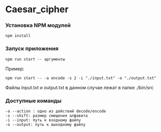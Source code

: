 # Caesar_cipher


### Установка NPM модулей

```
npm install
```

### Запуск приложения

```
npm run start -- аргументы
```
Пример:

```
npm run start -- -a encode -s 2 -i "./input.txt" -o "./output.txt"
```
Файлы input.txt и output.txt в данном случае лежат в папке ./bin/src

### Доступные команды

```
-a --action : одно из действий decode/encode
-s --shift: размер смещения алфавита
-i --input: путь к входному файлу
-o --output: путь к выходному файлу
```
